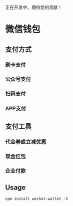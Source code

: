 正在开发中，期待您的贡献！

# 微信钱包

## 支付方式

### 刷卡支付
### 公众号支付
### 扫码支付
### APP支付

## 支付工具

### 代金券或立减优惠
### 现金红包
### 企业付款

## Usage

`npm install wechat-wallet -S`